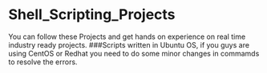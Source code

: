 # Shell_Scripting_Projects
You can follow these Projects and get hands on experience on real time industry ready projects.
###Scripts written in Ubuntu OS, if you guys are using CentOS or Redhat you need to do some minor changes in commamds to resolve the errors.
